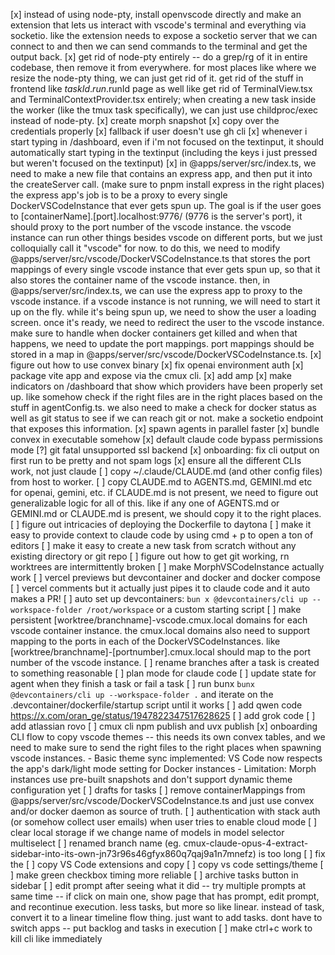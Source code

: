 [x] instead of using node-pty, install openvscode directly and make an extension that lets us interact with vscode's terminal and everything via socketio. like the extension needs to expose a socketio server that we can connect to and then we can send commands to the terminal and get the output back.
[x] get rid of node-pty entirely -- do a grep/rg of it in entire codebase, then remove it from everywhere. for most places like where we resize the node-pty thing, we can just get rid of it. get rid of the stuff in frontend like $taskId.run.$runId page as well like get rid of TerminalView.tsx and TerminalContextProvider.tsx entirely; when creating a new task inside the worker (like the tmux task specifically), we can just use childproc/exec instead of node-pty.
[x] create morph snapshot
[x] copy over the credentials properly
[x] fallback if user doesn't use gh cli
[x] whenever i start typing in /dashboard, even if i'm not focused on the textinput, it should automatically start typing in the textinput (including the keys i just pressed but weren't focused on the textinput)
[x] in @apps/server/src/index.ts, we need to make a new file that contains an express app, and then put it into the createServer call. (make sure to pnpm install express in the right places) the express app's job is to be a proxy to every single DockerVSCodeInstance that ever gets spun up. The goal is if the user goes to [containerName].[port].localhost:9776/ (9776 is the server's port), it should proxy to the port number of the vscode instance. the vscode instance can run other things besides vscode on different ports, but we just colloquially call it "vscode" for now. to do this, we need to modify @apps/server/src/vscode/DockerVSCodeInstance.ts that stores the port mappings of every single vscode instance that ever gets spun up, so that it also stores the container name of the vscode instance. then, in @apps/server/src/index.ts, we can use the express app to proxy to the vscode instance. if a vscode instance is not running, we will need to start it up on the fly. while it's being spun up, we need to show the user a loading screen. once it's ready, we need to redirect the user to the vscode instance. make sure to handle when docker containers get killed and when that happens, we need to update the port mappings. port mappings should be stored in a map in @apps/server/src/vscode/DockerVSCodeInstance.ts.
[x] figure out how to use convex binary
[x] fix openai environment auth
[x] package vite app and expose via the cmux cli.
[x] add amp
[x] make indicators on /dashboard that show which providers have been properly set up. like somehow check if the right files are in the right places based on the stuff in agentConfig.ts. we also need to make a check for docker status as well as git status to see if we can reach git or not. make a socketio endpoint that exposes this information.
[x] spawn agents in parallel faster
[x] bundle convex in executable somehow
[x] default claude code bypass permissions mode
[?] git fatal unsupported ssl backend
[x] onboarding: fix cli output on first run to be pretty and not spam logs
[x] ensure all the different CLIs work, not just claude
[ ] copy ~/.claude/CLAUDE.md (and other config files) from host to worker.
[ ] copy CLAUDE.md to AGENTS.md, GEMINI.md etc for openai, gemini, etc. if CLAUDE.md is not present, we need to figure out generalizable logic for all of this. like if any one of AGENTS.md or GEMINI.md or CLAUDE.md is present, we should copy it to the right places.
[ ] figure out intricacies of deploying the Dockerfile to daytona
[ ] make it easy to provide context to claude code by using cmd + p to open a ton of editors
[ ] make it easy to create a new task from scratch without any existing directory or git repo
[ ] figure out how to get git working, rn worktrees are intermittently broken
[ ] make MorphVSCodeInstance actually work
[ ] vercel previews but devcontainer and docker and docker compose
[ ] vercel comments but it actually just pipes it to claude code and it auto makes a PR!
[ ] auto set up devcontainers: `bun x @devcontainers/cli up --workspace-folder /root/workspace` or a custom starting script
[ ] make persistent [worktree/branchname]-vscode.cmux.local domains for each vscode container instance. the cmux.local domains also need to support mapping to the ports in each of the DockerVSCodeInstances. like [worktree/branchname]-[portnumber].cmux.local should map to the port number of the vscode instance.
[ ] rename branches after a task is created to something reasonable
[ ] plan mode for claude code
[ ] update state for agent when they finish a task or fail a task
[ ] run bunx `bunx @devcontainers/cli up --workspace-folder .` and iterate on the .devcontainer/dockerfile/startup script until it works
[ ] add qwen code https://x.com/oran_ge/status/1947822347517628625
[ ] add grok code
[ ] add atlassian rovo
[ ] cmux cli npm publish and uvx publish
[x] onboarding CLI flow to copy vscode themes -- this needs its own convex tables, and we need to make sure to send the right files to the right places when spawning vscode instances. - Basic theme sync implemented: VS Code now respects the app's dark/light mode setting for Docker instances - Limitation: Morph instances use pre-built snapshots and don't support dynamic theme configuration yet
[ ] drafts for tasks
[ ] remove containerMappings from @apps/server/src/vscode/DockerVSCodeInstance.ts and just use convex and/or docker daemon as source of truth.
[ ] authentication with stack auth (or somehow collect user emails) when user tries to enable cloud mode
[ ] clear local storage if we change name of models in model selector multiselect
[ ] renamed branch name (eg. cmux-claude-opus-4-extract-sidebar-into-its-own-jn73r96s46gfyx860q7qaj9a1n7mnefz) is too long
[ ] fix the
[ ] copy VS Code extensions and copy
[ ] copy vs code settings/theme
[ ] make green checkbox timing more reliable
[ ] archive tasks button in sidebar
[ ] edit prompt after seeing what it did -- try multiple prompts at same time -- if click on main one, show page that has prompt, edit prompt, and recontinue execution. less tasks, but more so like linear. instead of task, convert it to a linear timeline flow thing. just want to add tasks. dont have to switch apps -- put backlog and tasks in execution
[ ] make ctrl+c work to kill cli like immediately
